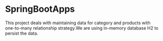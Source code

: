 # SpringBootApps

This project deals with maintaining data for category and products with one-to-many relationship strategy.We are using in-memory database H2 to persist the data.
